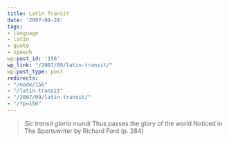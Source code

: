 ```yaml
---
title: Latin Transit
date: '2007-09-24'
tags:
- language
- latin
- quote
- speech
wp:post_id: '156'
wp_link: "/2007/09/latin-transit/"
wp:post_type: post
redirects:
- "/node/156"
- "/latin-transit"
- "/2007/09/latin-transit/"
- "/?p=156"
---
```


> _Sic transit gloria mundi_ Thus passes the glory of the world
Noticed in The Sportswriter by Richard Ford (p. 284)
